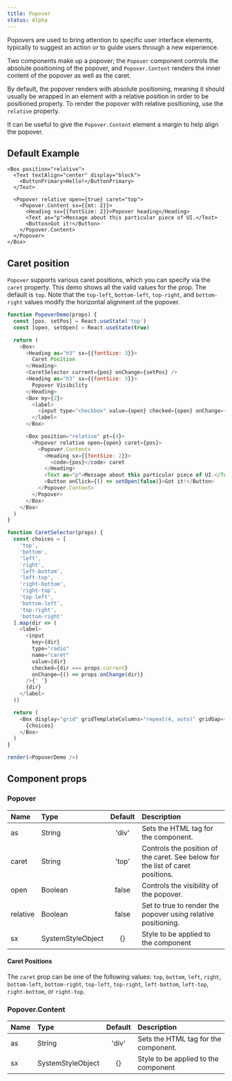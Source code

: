 ```yaml
---
title: Popover
status: Alpha
---
```


Popovers are used to bring attention to specific user interface elements, typically to suggest an action or to guide users through a new experience.

Two components make up a popover; the `Popover` component controls the absolute positioning of the popover, and `Popover.Content` renders the inner content of the popover as well as the caret.

By default, the popover renders with absolute positioning, meaning it should usually be wrapped in an element with a relative position in order to be positioned properly. To render the popover with relative positioning, use the `relative` property.

It can be useful to give the `Popover.Content` element a margin to help align the popover.

## Default Example

```jxs live
<Box position="relative">
  <Text textAlign="center" display="block">
    <ButtonPrimary>Hello!</ButtonPrimary>
  </Text>

  <Popover relative open={true} caret="top">
    <Popover.Content sx={{mt: 2}}>
      <Heading sx={{fontSize: 2}}>Popover heading</Heading>
      <Text as="p">Message about this particular piece of UI.</Text>
      <Button>Got it!</Button>
    </Popover.Content>
  </Popover>
</Box>
```

## Caret position

`Popover` supports various caret positions, which you can specify via the `caret` property. This demo shows all the valid values for the prop. The default is `top`. Note that the `top-left`, `bottom-left`, `top-right`, and `bottom-right` values modify the horizontal alignment of the popover.

```javascript live noinline
function PopoverDemo(props) {
  const [pos, setPos] = React.useState('top')
  const [open, setOpen] = React.useState(true)

  return (
    <Box>
      <Heading as="h3" sx={{fontSize: 3}}>
        Caret Position
      </Heading>
      <CaretSelector current={pos} onChange={setPos} />
      <Heading as="h3" sx={{fontSize: 3}}>
        Popover Visibility
      </Heading>
      <Box my={2}>
        <label>
          <input type="checkbox" value={open} checked={open} onChange={() => setOpen(open => !open)} /> Open
        </label>
      </Box>

      <Box position="relative" pt={4}>
        <Popover relative open={open} caret={pos}>
          <Popover.Content>
            <Heading sx={{fontSize: 2}}>
              <code>{pos}</code> caret
            </Heading>
            <Text as="p">Message about this particular piece of UI.</Text>
            <Button onClick={() => setOpen(false)}>Got it!</Button>
          </Popover.Content>
        </Popover>
      </Box>
    </Box>
  )
}

function CaretSelector(props) {
  const choices = [
    'top',
    'bottom',
    'left',
    'right',
    'left-bottom',
    'left-top',
    'right-bottom',
    'right-top',
    'top-left',
    'bottom-left',
    'top-right',
    'bottom-right'
  ].map(dir => (
    <label>
      <input
        key={dir}
        type="radio"
        name="caret"
        value={dir}
        checked={dir === props.current}
        onChange={() => props.onChange(dir)}
      />{' '}
      {dir}
    </label>
  ))

  return (
    <Box display="grid" gridTemplateColumns="repeat(4, auto)" gridGap={3} my={2}>
      {choices}
    </Box>
  )
}

render(<PopoverDemo />)
```

## Component props

### Popover

| Name     | Type              | Default | Description                                                                    |
| :------- | :---------------- | :-----: | :----------------------------------------------------------------------------- |
| as       | String            |  'div'  | Sets the HTML tag for the component.                                           |
| caret    | String            |  'top'  | Controls the position of the caret. See below for the list of caret positions. |
| open     | Boolean           |  false  | Controls the visibility of the popover.                                        |
| relative | Boolean           |  false  | Set to true to render the popover using relative positioning.                  |
| sx       | SystemStyleObject |   {}    | Style to be applied to the component                                           |

#### Caret Positions

The `caret` prop can be one of the following values: `top`, `bottom`, `left`, `right`, `bottom-left`, `bottom-right`, `top-left`, `top-right`, `left-bottom`, `left-top`, `right-bottom`, or `right-top`.

### Popover.Content

| Name | Type              | Default | Description                          |
| :--- | :---------------- | :-----: | :----------------------------------- |
| as   | String            |  'div'  | Sets the HTML tag for the component. |
| sx   | SystemStyleObject |   {}    | Style to be applied to the component |
